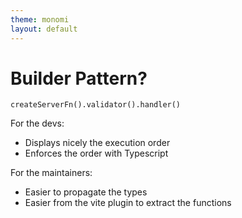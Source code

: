```yaml
---
theme: monomi
layout: default
---
```


# Builder Pattern?

```
createServerFn().validator().handler()
```

For the devs:
- Displays nicely the execution order
- Enforces the order with Typescript

For the maintainers:
- Easier to propagate the types
- Easier from the vite plugin to extract the functions
